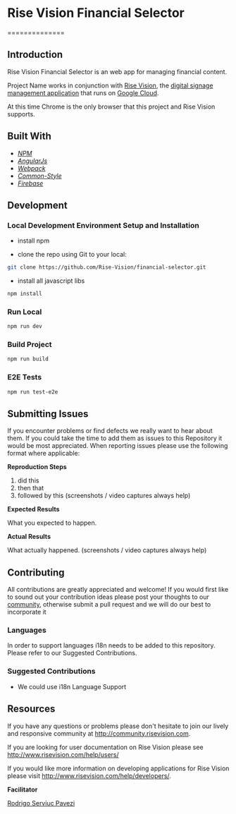 # Rise Vision Financial Selector 
==============

## Introduction

Rise Vision Financial Selector is an web app for managing financial content.

Project Name works in conjunction with [Rise Vision](http://www.risevision.com), the [digital signage management application](http://rva.risevision.com/) that runs on [Google Cloud](https://cloud.google.com).

At this time Chrome is the only browser that this project and Rise Vision supports.


## Built With
- *[NPM](https://www.npmjs.org/)*
- *[AngularJs](https://angularjs.org/)*
- *[Webpack](https://webpack.github.io/)*
- *[Common-Style](http://rise-vision.github.io/style-guide/)*
- *[Firebase](https://firebase.google.com/)*

## Development

### Local Development Environment Setup and Installation

* install npm

* clone the repo using Git to your local:
```bash
git clone https://github.com/Rise-Vision/financial-selector.git
```

* install all javascript libs
```bash
npm install
```

### Run Local

```bash
npm run dev
```

### Build Project
```bash
npm run build
```

### E2E Tests
```bash
npm run test-e2e
```

## Submitting Issues
If you encounter problems or find defects we really want to hear about them. If you could take the time to add them as issues to this Repository it would be most appreciated. When reporting issues please use the following format where applicable:

**Reproduction Steps**

1. did this
2. then that
3. followed by this (screenshots / video captures always help)

**Expected Results**

What you expected to happen.

**Actual Results**

What actually happened. (screenshots / video captures always help)

## Contributing
All contributions are greatly appreciated and welcome! If you would first like to sound out your contribution ideas please post your thoughts to our [community](http://community.risevision.com), otherwise submit a pull request and we will do our best to incorporate it

### Languages

In order to support languages i18n needs to be added to this repository.  Please refer to our Suggested Contributions.

### Suggested Contributions
- We could use i18n Language Support

## Resources
If you have any questions or problems please don't hesitate to join our lively and responsive community at http://community.risevision.com.

If you are looking for user documentation on Rise Vision please see http://www.risevision.com/help/users/

If you would like more information on developing applications for Rise Vision please visit http://www.risevision.com/help/developers/.

**Facilitator**

[Rodrigo Serviuc Pavezi](https://github.com/rodrigopavezi "Rodrigo Serviuc Pavezi")
